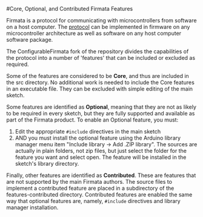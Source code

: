
#Core, Optional, and Contributed Firmata Features

Firmata is a protocol for communicating with microcontrollers from software on a host computer. The [protocol](https://github.com/firmata/protocol) can be implemented in firmware on any microcontroller architecture as well as software on any host computer software package. 

The ConfigurableFirmata fork of the repository divides the capabilities of the protocol into a number of 'features' that can be included or excluded as required.

Some of the features are considered to be
**Core**, and thus are included in the src directory. No additional work is needed to include the Core features in an executable file.  They can be excluded with simple editing of the main sketch.

Some features are identified as **Optional**, meaning that they are not as likely to be required in every sketch, but they are fully supported and available as part of the Firmata product.  To enable an Optional feature, you must:

1. Edit the appropriate `#include` directives in the main sketch 
2. AND you must install the optional feature using the Arduino library manager menu item "Include library -> Add .ZIP library".  The sources are actually in plain folders, not zip files, but just select the folder for the feature you want and select open.  The feature will be installed in the sketch's library directory.

Finally, other features are identified as **Contributed**.  These are features that are not supported by the main Firmata authors.  The source files to implement a contributed feature are placed in a subdirectory of the features-contributed directory.  Contributed features are enabled the same way that optional features are, namely, `#include` directives and library manager installation.
